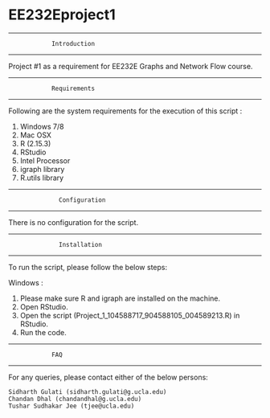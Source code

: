# EE232Eproject1

--------------------------------------------------------------------

			    Introduction

--------------------------------------------------------------------
Project #1 as a requirement for EE232E Graphs and Network Flow course.


--------------------------------------------------------------------

			    Requirements

--------------------------------------------------------------------
Following are the system requirements for the execution of this script :

1) Windows 7/8
2) Mac OSX
3) R (2.15.3)
4) RStudio
5) Intel Processor
6) igraph library
7) R.utils library

--------------------------------------------------------------------

			      Configuration

--------------------------------------------------------------------
There is no configuration for the script.

--------------------------------------------------------------------

			      Installation

--------------------------------------------------------------------
To run the script, please follow the below steps:


Windows :

1) Please make sure R and igraph are installed on the machine.
2) Open RStudio.
3) Open the script (Project_1_104588717_904588105_004589213.R) in RStudio.
4) Run the code.


--------------------------------------------------------------------

				FAQ

--------------------------------------------------------------------
For any queries, please contact either of the below persons:

	Sidharth Gulati (sidharth.gulati@g.ucla.edu)
	Chandan Dhal (chandandhal@g.ucla.edu)
	Tushar Sudhakar Jee (tjee@ucla.edu)
